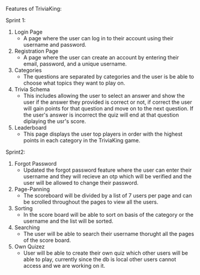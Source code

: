 Features of TriviaKing:

Sprint 1:
1. Login Page
   - A page where the user can log in to their account using their username and password.
2. Registration Page
   - A page where the user can create an account by entering their email, password, and a unique username.
3. Categories
   - The questions are separated by categories and the user is be able to choose what topics they want to play on.
4. Trivia Schema
   - This includes allowing the user to select an answer and show the user if the answer they provided is correct or not, if correct the user will gain points for that question and move on to the next question. If the user's answer is incorrect the quiz will end at that question diplaying the usr's score.
5. Leaderboard
   - This page displays the user top players in order with the highest points in each category in the TriviaKing game.

Sprint2:
1. Forgot Password 
   - Updated the forgot password feature where the user can enter their username and they will recieve an otp which will be verified and the user will be allowed to     change their password.
2. Page-Panning
   - The scoreboard will be divided by a list of 7 users per page and can be scrolled throughout the pages to view all the users.
3. Sorting
   - In the score board will be able to sort on basis of the category or the username and the list will be sorted.
4. Searching
   - The user will be able to search their username thorught all the pages of the score board.
5. Own Quizez
   - User will be able to create their own quiz which other users will be able to play, currently since the db is local other users cannot access and we are working    on it.
